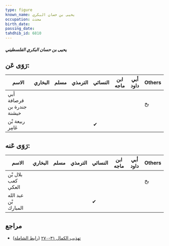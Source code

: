 ```yaml
---
type: figure
known_name: يحيى بن حسان البكري
occupation: محدث
birth_date:
passing_date:
tahdhib_id: 6810
---
```

##### يحيى بن حسان البكري الفلسطيني

## رَوَى عَن:
| الاسم                     | البخاري | مسلم | الترمذي | النسائي | ابن ماجه | أبي داود | Others |
| ------------------------- | ------- | ---- | ------- | ------- | -------- | -------- | ------ |
| أبي قرصافة جندرة بن خيشنة |         |      |         |         |          |          | بخ     |
| ربيعة بْن عَامِر          |         |      |         | ✔       |          |          |        |
## رَوَى عَنه:
| الاسم                | البخاري | مسلم | الترمذي | النسائي | ابن ماجه | أبي داود | Others |
| -------------------- | ------- | ---- | ------- | ------- | -------- | -------- | ------ |
| بلال بْن كعب العكي   |         |      |         |         |          |          | بخ     |
| عبد الله بْن المبارك |         |      |         | ✔       |          |          |        |
## مراجع
- [تهذيب الكمال ٣١-٢٧٠](obsidian://open?vault=Tahdhib-al-Kamal&file=Figures/٦٨١٠-يحيى%20بن%20حسان%20البكري%20الفلسطيني) ([رابط الشاملة](https://shamela.ws/book/3722/16818))